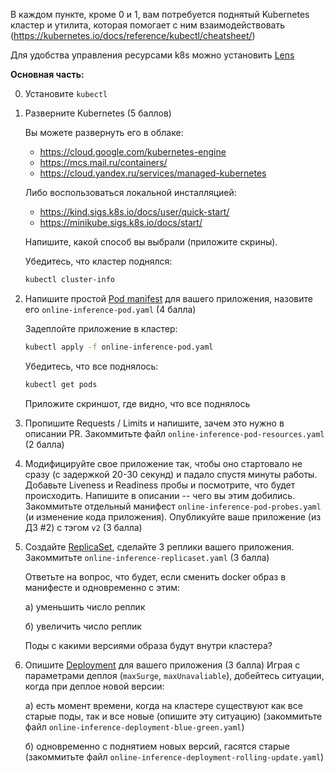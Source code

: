 В каждом пункте, кроме 0 и 1, вам потребуется поднятый Kubernetes кластер и утилита, которая помогает с ним взаимодействовать (https://kubernetes.io/docs/reference/kubectl/cheatsheet/)

Для удобства управления ресурсами k8s можно установить [Lens](https://k8slens.dev/)

**Основная часть:**

0. Установите `kubectl`
1. Разверните Kubernetes (5 баллов)

   Вы можете развернуть его в облаке:
   - https://cloud.google.com/kubernetes-engine
   - https://mcs.mail.ru/containers/
   - https://cloud.yandex.ru/services/managed-kubernetes

   Либо воспользоваться локальной инсталляцией:
   - https://kind.sigs.k8s.io/docs/user/quick-start/
   - https://minikube.sigs.k8s.io/docs/start/

   Напишите, какой способ вы выбрали (приложите скрины).

   Убедитесь, что кластер поднялся:
   ```bash
   kubectl cluster-info
   ```

2. Напишите простой [Pod manifest](https://kubernetes.io/docs/concepts/workloads/pods/) для вашего приложения, назовите его `online-inference-pod.yaml` (4 балла)

   Задеплойте приложение в кластер:
   ```bash
   kubectl apply -f online-inference-pod.yaml
   ```
   Убедитесь, что все поднялось:
   ```bash
   kubectl get pods
   ```
   Приложите скриншот, где видно, что все поднялось

3. Пропишите Requests / Limits и напишите, зачем это нужно в описании PR. Закоммитьте файл `online-inference-pod-resources.yaml` (2 балла)

4. Модифицируйте свое приложение так, чтобы оно стартовало не сразу (с задержкой 20-30 секунд) и падало спустя минуты работы. Добавьте Liveness и Readiness пробы и посмотрите, что будет происходить.
   Напишите в описании -- чего вы этим добились. Закоммитьте отдельный манифест `online-inference-pod-probes.yaml` (и изменение кода приложения). Опубликуйте ваше приложение (из ДЗ #2) с тэгом `v2` (3 балла)

5. Создайте [ReplicaSet](https://kubernetes.io/docs/concepts/workloads/controllers/replicaset/), сделайте 3 реплики вашего приложения. Закоммитьте `online-inference-replicaset.yaml` (3 балла)

   Ответьте на вопрос, что будет, если сменить docker образ в манифесте и одновременно с этим:

   a) уменьшить число реплик

   б) увеличить число реплик

   Поды с какими версиями образа будут внутри кластера?

6. Опишите [Deployment](https://kubernetes.io/docs/concepts/workloads/controllers/deployment/) для вашего приложения (3 балла)
   Играя с параметрами деплоя (`maxSurge`, `maxUnavaliable`), добейтесь ситуации, когда при деплое новой версии:

   a) есть момент времени, когда на кластере существуют как все старые поды, так и все новые (опишите эту ситуацию) (закоммитьте файл `online-inference-deployment-blue-green.yaml`)

   б) одновременно с поднятием новых версий, гасятся старые (закоммитьте файл `online-inference-deployment-rolling-update.yaml`)

